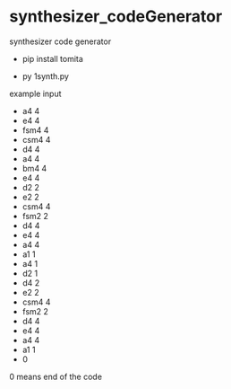 # synthesizer_codeGenerator
synthesizer code generator

- pip install tomita

- py 1synth.py

example input

- a4 4
- e4 4
- fsm4 4
- csm4 4
- d4 4
- a4 4
- bm4 4
- e4 4
- d2 2
- e2 2
- csm4 4
- fsm2 2
- d4 4
- e4 4
- a4 4
- a1 1
- a4 1
- d2 1
- d4 2
- e2 2
- csm4 4
- fsm2 2
- d4 4
- e4 4
- a4 4
- a1 1
- 0

0 means end of the code
